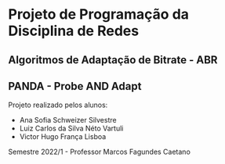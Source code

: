 # Projeto de Programação da Disciplina de Redes
## Algoritmos de Adaptação de Bitrate - ABR
## PANDA - Probe AND Adapt

Projeto realizado pelos alunos:
- Ana Sofia Schweizer Silvestre
- Luiz Carlos da Silva Néto Vartuli
- Victor Hugo França Lisboa

Semestre 2022/1 - Professor Marcos Fagundes Caetano
